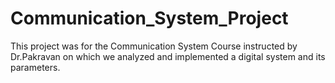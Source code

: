 # Communication_System_Project
This project was for the Communication System Course instructed by Dr.Pakravan on which we analyzed and implemented a digital system and its parameters.
